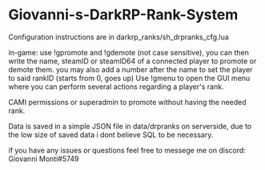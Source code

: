 # Giovanni-s-DarkRP-Rank-System

Configuration instructions are in darkrp_ranks/sh_drpranks_cfg.lua

in-game: use !gpromote and !gdemote (not case sensitive), you can then write the name, steamID or steamID64 of a connected player to promote or demote them.
you may also add a number after the name to set the player to said rankID (starts from 0, goes up)
Use !gmenu to open the GUI menu where you can perform several actions regarding a player's rank. 

CAMI permissions or superadmin to promote without having the needed rank.

Data is saved in a simple JSON file in data/drpranks on serverside, due to the low size of saved data i dont believe SQL to be necessary.

if you have any issues or questions feel free to messege me on discord: Giovanni Monti#5749